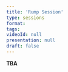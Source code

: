 ```yaml
---
title: 'Rump Session'
type: sessions
format: 
tags:
videoId: null
presentation: null
draft: false
---
```


<strong> TBA </strong> 
<!--
We are thrilled to announce the Call for Submissions to the QCrypt 2024 Rump Session Talks! The Rump Session is an integral part of the conference where attendees can showcase late-breaking results, innovative ideas, and fascinating developments in the field of quantum cryptography. This is your chance to take the stage, share your insights, and dazzle the audience with your brilliance!
🎯 Talk Guidelines:
- Duration: Each presentation should be short and sweet, lasting no more than 5 minutes. Concise and impactful presentations are key! And just a friendly reminder, going over the time limit might result in a harmless, yet creatively inconvenient consequence*.  
- Content: We welcome submissions on any quantum cryptography-related topic. Whether it's a breakthrough result, a creative approach, a musical performance, magic trick, or an entertaining quantum cryptography anecdote, we want to hear it all.
- Entertainment: While not mandatory, we strongly encourage you to add an entertaining element to your talk. Humor, creativity, and enthusiasm are more than welcome to captivate the audience and make your presentation memorable!
🎉 Theme and Prizes:
Stay tuned for an upcoming announcement revealing the thrilling theme of the QCrypt 2024 Rump Session Talks**! As a twist, we will be awarding prizes for the best and worst theme-related talk. Yes, you heard that right! Not only will the most outstanding and captivating presentation be rewarded, but we also want to celebrate a talk that takes a creative spin and perhaps hilariously misses the mark in an endearing way!
📧 How to Submit:
To participate in the Rump Session, please submit your talk proposals via email to {{< button-link label="qcrypt2024rump@gmail.com" url="qcrypt2024rump@gmail.com" icon="email" >}} 
<br>Remember to include the following details in your submission:
- Your name and affiliation
- Talk title
- Brief abstract outlining the content of your talk
- Any special requirements for your presentation
🗓️ Important Dates (all times QCrypt time)
- Early Submission Deadline: Tuesday, August 15, 11:30 a.m. 
- Late Submission Deadline: anytime before the Rump Session ***
- Acceptance Notifications: Tuesday evening
- QCrypt 2024 Rump session: Thursday, August 17, 4:30 p.m.
The Rump Session is a fantastic opportunity to engage with the QCrypt community, showcase your talents, and inspire fellow researchers. We look forward to receiving your exciting submissions!
See you at QCrypt 2024!
<strong>Best regards,
Anne Broadbent
Rump Session Chair, QCrypt 2024
(qcrypt2024rump@gmail.com) </strong>
*Remember, if your talk exceeds the 5-minute limit, our team of quantum-enhanced watchkeepers will employ their time-bending skills to bring you back in time, but you might find yourself stuck in an infinite loop of 'Groundhog Day,' where you'll be re-delivering your talk repeatedly. Trust us, it's not as glamorous as it sounds! So, let's keep it short and sweet for the sake of our time-traveling sanity."
**Hint: Slow and steady, it's both UMD's mascot and Anne's favorite animal!
***For those last-minute geniuses who couldn't quite meet the initial deadline, fear not! We will accept late submissions up until the start of the Rump Session. However, we must warn you that late submissions do not guarantee a spot in the Rump Session. Our quantum committee will have to wield their powers of instantaneous quantum computation to determine if your talk can quantumly squeeze into the lineup.
>